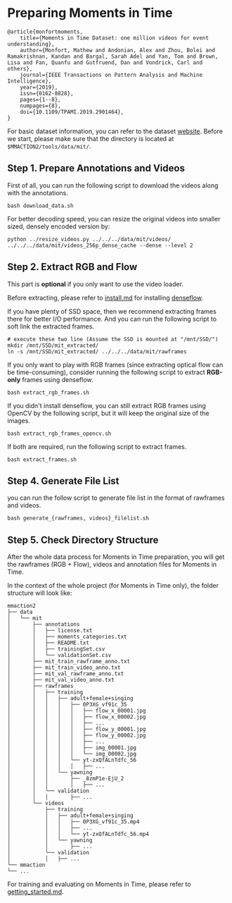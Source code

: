 # Preparing Moments in Time

```
@article{monfortmoments,
    title={Moments in Time Dataset: one million videos for event understanding},
    author={Monfort, Mathew and Andonian, Alex and Zhou, Bolei and Ramakrishnan, Kandan and Bargal, Sarah Adel and Yan, Tom and Brown, Lisa and Fan, Quanfu and Gutfruend, Dan and Vondrick, Carl and others},
    journal={IEEE Transactions on Pattern Analysis and Machine Intelligence},
    year={2019},
    issn={0162-8828},
    pages={1--8},
    numpages={8},
    doi={10.1109/TPAMI.2019.2901464},
}
```

For basic dataset information, you can refer to the dataset [website](http://moments.csail.mit.edu/).
Before we start, please make sure that the directory is located at `$MMACTION2/tools/data/mit/`.

## Step 1. Prepare Annotations and Videos

First of all, you can run the following script to download the videos along with the annotations.

```shell
bash download_data.sh
```

For better decoding speed, you can resize the original videos into smaller sized, densely encoded version by:

```
python ../resize_videos.py ../../../data/mit/videos/ ../../../data/mit/videos_256p_dense_cache --dense --level 2
```

## Step 2. Extract RGB and Flow

This part is **optional** if you only want to use the video loader.

Before extracting, please refer to [install.md](/docs/install.md) for installing [denseflow](https://github.com/open-mmlab/denseflow).

If you have plenty of SSD space, then we recommend extracting frames there for better I/O performance. And you can run the following script to soft link the extracted frames.

```shell
# execute these two line (Assume the SSD is mounted at "/mnt/SSD/")
mkdir /mnt/SSD/mit_extracted/
ln -s /mnt/SSD/mit_extracted/ ../../../data/mit/rawframes
```

If you only want to play with RGB frames (since extracting optical flow can be time-consuming), consider running the following script to extract **RGB-only** frames using denseflow.

```shell
bash extract_rgb_frames.sh
```

If you didn't install denseflow, you can still extract RGB frames using OpenCV by the following script, but it will keep the original size of the images.

```shell
bash extract_rgb_frames_opencv.sh
```

If both are required, run the following script to extract frames.

```shell
bash extract_frames.sh
```

## Step 4. Generate File List

you can run the follow script to generate file list in the format of rawframes and videos.

```shell
bash generate_{rawframes, videos}_filelist.sh
```

## Step 5. Check Directory Structure

After the whole data process for Moments in Time preparation,
you will get the rawframes (RGB + Flow), videos and annotation files for Moments in Time.

In the context of the whole project (for Moments in Time only), the folder structure will look like:

```
mmaction2
├── data
│   └── mit
│       ├── annotations
│       │   ├── license.txt
│       │   ├── moments_categories.txt
│       │   ├── README.txt
│       │   ├── trainingSet.csv
│       │   └── validationSet.csv
│       ├── mit_train_rawframe_anno.txt
│       ├── mit_train_video_anno.txt
│       ├── mit_val_rawframe_anno.txt
│       ├── mit_val_video_anno.txt
│       ├── rawframes
│       │   ├── training
│       │   │   ├── adult+female+singing
│       │   │   │   ├── 0P3XG_vf91c_35
│       │   │   │   │   ├── flow_x_00001.jpg
│       │   │   │   │   ├── flow_x_00002.jpg
│       │   │   │   │   ├── ...
│       │   │   │   │   ├── flow_y_00001.jpg
│       │   │   │   │   ├── flow_y_00002.jpg
│       │   │   │   │   ├── ...
│       │   │   │   │   ├── img_00001.jpg
│       │   │   │   │   └── img_00002.jpg
│       │   │   │   └── yt-zxQfALnTdfc_56
│       │   │   │   │   ├── ...
│       │   │   └── yawning
│       │   │       ├── _8zmP1e-EjU_2
│       │   │       │   ├── ...
│       │   └── validation
│       │   │       ├── ...
│       └── videos
│           ├── training
│           │   ├── adult+female+singing
│           │   │   ├── 0P3XG_vf91c_35.mp4
│           │   │   ├── ...
│           │   │   └── yt-zxQfALnTdfc_56.mp4
│           │   └── yawning
│           │       ├── ...
│           └── validation
│           │   ├── ...
└── mmaction
└── ...

```

For training and evaluating on Moments in Time, please refer to [getting_started.md](/docs/getting_started.md).
